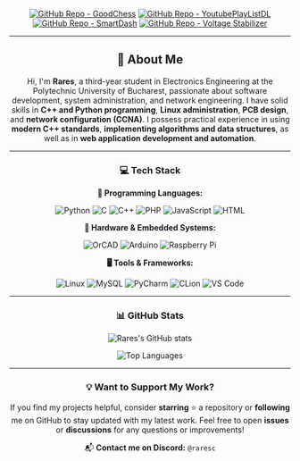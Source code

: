 <div align="center">

[![GitHub Repo - GoodChess](https://img.shields.io/badge/Repo-GoodChess-6f42c1?style=for-the-badge&logo=github)](https://github.com/t0ry003/GoodChess)
[![GitHub Repo - YoutubePlayListDL](https://img.shields.io/badge/Repo-YoutubePlayListDL-0078D4?style=for-the-badge&logo=github)](https://github.com/t0ry003/YoutubePlayListDL)
[![GitHub Repo - SmartDash](https://img.shields.io/badge/Repo-SmartDash-0078D4?style=for-the-badge&logo=github)](https://github.com/t0ry003/SmartDash)
[![GitHub Repo - Voltage Stabilizer](https://img.shields.io/badge/Repo-Voltage_Stabilizer-0078D4?style=for-the-badge&logo=github)](https://github.com/t0ry003/Series-Regulator-Voltage-Stabilizer-OrCad)

</div>

---

<div align="center">

## 👋 About Me

Hi, I'm **Rares**, a third-year student in Electronics Engineering at the Polytechnic University of Bucharest, passionate about software development, system administration, and network engineering. I have solid skills in **C++ and Python programming**, **Linux administration**, **PCB design**, and **network configuration (CCNA)**. I possess practical experience in using **modern C++ standards**, **implementing algorithms and data structures**, as well as in **web application development and automation**.

---

### 💻 Tech Stack

**🚀 Programming Languages:**

![Python](https://img.shields.io/badge/Python-3776AB?style=for-the-badge&logo=python&logoColor=white)
![C](https://img.shields.io/badge/C-27338B?style=for-the-badge&logo=c&logoColor=white)
![C++](https://img.shields.io/badge/C++-00599C?style=for-the-badge&logo=c%2B%2B&logoColor=white)
![PHP](https://img.shields.io/badge/PHP-777BB4?style=for-the-badge&logo=php&logoColor=white)
![JavaScript](https://img.shields.io/badge/JavaScript-F7DF1E?style=for-the-badge&logo=javascript&logoColor=black)
![HTML](https://img.shields.io/badge/HTML-E34F26?style=for-the-badge&logo=html5&logoColor=white)

**🔌 Hardware & Embedded Systems:**

![OrCAD](https://img.shields.io/badge/OrCAD-FF0000?style=for-the-badge&logo=circuitverse&logoColor=white)
![Arduino](https://img.shields.io/badge/Arduino-00979D?style=for-the-badge&logo=arduino&logoColor=white)
![Raspberry Pi](https://img.shields.io/badge/Raspberry_Pi-A22846?style=for-the-badge&logo=raspberrypi&logoColor=white)

**🖥️ Tools & Frameworks:**

![Linux](https://img.shields.io/badge/Linux-FCC624?style=for-the-badge&logo=linux&logoColor=black)
![MySQL](https://img.shields.io/badge/MySQL-336791?style=for-the-badge&logo=mysql&logoColor=white)
![PyCharm](https://img.shields.io/badge/PyCharm-000000?style=for-the-badge&logo=pycharm&logoColor=white)
![CLion](https://img.shields.io/badge/CLion-000000?style=for-the-badge&logo=clion&logoColor=white)
![VS Code](https://img.shields.io/badge/VS%20Code-007ACC?style=for-the-badge&logo=visual-studio-code&logoColor=white)

---

### 📊 GitHub Stats

![Rares's GitHub stats](https://github-readme-stats.vercel.app/api?username=t0ry003&show_icons=true&theme=dark&hide_border=true&include_all_commits=true&count_private=true)

![Top Languages](https://github-readme-stats.vercel.app/api/top-langs/?username=t0ry003&layout=compact&theme=dark&hide_border=true)

---

### 💡 Want to Support My Work?

If you find my projects helpful, consider **starring** ⭐ a repository or **following** me on GitHub to stay updated with my latest work. Feel free to open **issues** or **discussions** for any questions or improvements!

📬 **Contact me on Discord:** `@raresc`

</div>

